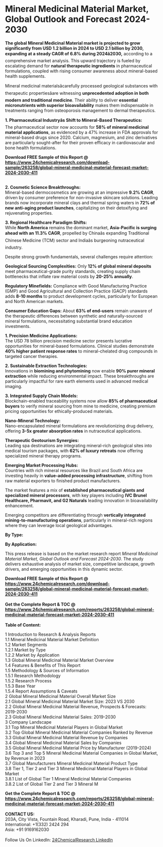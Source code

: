 <h1>Mineral Medicinal Material Market, Global Outlook and Forecast 2024-2030</h1><p><strong>The global Mineral Medicinal Material market is projected to grow significantly from USD 1.2 billion in 2024 to USD 2.1 billion by 2030, expanding at a steady CAGR of 6.8% during 2024â2030,</strong> according to a comprehensive market analysis. This upward trajectory is fueled by escalating demand for <strong>natural therapeutic ingredients</strong> in pharmaceutical formulations, coupled with rising consumer awareness about mineral-based health supplements.</p><p>Mineral medicinal materialsâcarefully processed geological substances with therapeutic propertiesâare witnessing <strong>unprecedented adoption in both modern and traditional medicine</strong>. Their ability to deliver <strong>essential micronutrients with superior bioavailability</strong> makes them indispensable in treatments ranging from osteoporosis management to dermal therapeutics.</p><p><strong>1. Pharmaceutical Industryâs Shift to Mineral-Based Therapeutics:</strong><br>
The pharmaceutical sector now accounts for <strong>58% of mineral medicinal material applications</strong>, as evidenced by a 47% increase in FDA approvals for mineral-based drugs since 2020. Calcium, magnesium, and zinc derivatives are particularly sought-after for their proven efficacy in cardiovascular and bone health formulations.</p><div><b>Download FREE Sample of this Report @ 
            <a href="https://www.24chemicalresearch.com/download-sample/263258/global-mineral-medicinal-material-forecast-market-2024-2030-411">
            https://www.24chemicalresearch.com/download-sample/263258/global-mineral-medicinal-material-forecast-market-2024-2030-411</a></b></div><br><p><strong>2. Cosmetic Science Breakthroughs:</strong><br>
Mineral-based dermocosmetics are growing at an impressive <strong>9.2% CAGR</strong>, driven by consumer preference for non-invasive skincare solutions. Leading brands now incorporate mineral clays and thermal spring waters in <strong>72% of new anti-aging product launches</strong>, capitalizing on their detoxifying and rejuvenating properties.</p><p><strong>3. Regional Healthcare Paradigm Shifts:</strong><br>
While <strong>North America</strong> remains the dominant market, <strong>Asia-Pacific is surging ahead with an 11.3% CAGR</strong>, propelled by Chinaâs expanding Traditional Chinese Medicine (TCM) sector and Indiaâs burgeoning nutraceutical industry.</p><p>Despite strong growth fundamentals, several challenges require attention:</p><p><strong>Geological Sourcing Complexities:</strong> Only <strong>12% of global mineral deposits</strong> meet pharmaceutical-grade purity standards, creating supply chain bottlenecks that inflate raw material costs by <strong>20-25% annually</strong>.</p><p><strong>Regulatory Minefields:</strong> Compliance with Good Manufacturing Practice (GMP) and Good Agricultural and Collection Practice (GACP) standards adds <strong>8-10 months</strong> to product development cycles, particularly for European and North American markets.</p><p><strong>Consumer Education Gaps:</strong> About <strong>63% of end-users</strong> remain unaware of the therapeutic differences between synthetic and naturally-sourced mineral formulations, necessitating substantial brand education investments.</p><p><strong>1. Precision Medicine Applications:</strong><br>
The USD 78 billion precision medicine sector presents lucrative opportunities for mineral-based formulations. Clinical studies demonstrate <strong>40% higher patient response rates</strong> to mineral-chelated drug compounds in targeted cancer therapies.</p><p><strong>2. Sustainable Extraction Technologies:</strong><br>
Innovations in <strong>biomining and phytomining</strong> now enable <strong>90% purer mineral extraction</strong> while reducing environmental impact. These breakthroughs are particularly impactful for rare earth elements used in advanced medical imaging.</p><p><strong>3. Integrated Supply Chain Models:</strong><br>
Blockchain-enabled traceability systems now allow <strong>85% of pharmaceutical buyers</strong> to verify mineral sourcing from mine to medicine, creating premium pricing opportunities for ethically-produced materials.</p><p><strong>Nano-Mineral Technology:</strong><br>
    Nano-encapsulated mineral formulations are revolutionizing drug delivery, offering <strong>3-5x greater absorption rates</strong> in nutraceutical applications.</p><p><strong>Therapeutic Geotourism Synergies:</strong><br>
    Leading spa destinations are integrating mineral-rich geological sites into medical tourism packages, with <strong>62% of luxury retreats</strong> now offering specialized mineral therapy programs.</p><p><strong>Emerging Market Processing Hubs:</strong><br>
    Countries with rich mineral resources like Brazil and South Africa are investing heavily in <strong>value-added processing infrastructure</strong>, shifting from raw material exporters to finished product manufacturers.</p><p>The market features a mix of <strong>established pharmaceutical giants and specialized mineral processors</strong>, with key players including <strong>IVC Brunel Healthcare, Pharmavit, and G2 Naturals</strong> leading innovation in bioavailability enhancement.</p><p>Emerging competitors are differentiating through <strong>vertically integrated mining-to-manufacturing operations</strong>, particularly in mineral-rich regions where they can leverage local geological advantages.</p><p><strong>By Type:</strong></p><p><strong>By Application:</strong></p><p>This press release is based on the market research report <em>Mineral Medicinal Material Market, Global Outlook and Forecast 2024-2030</em>. The study delivers exhaustive analysis of market size, competitive landscape, growth drivers, and emerging opportunities in this dynamic sector.</p><div><b>Download FREE Sample of this Report @ 
            <a href="https://www.24chemicalresearch.com/download-sample/263258/global-mineral-medicinal-material-forecast-market-2024-2030-411">
            https://www.24chemicalresearch.com/download-sample/263258/global-mineral-medicinal-material-forecast-market-2024-2030-411</a></b></div><br><div><b>Get the Complete Report & TOC @ 
            <a href="https://www.24chemicalresearch.com/reports/263258/global-mineral-medicinal-material-forecast-market-2024-2030-411">
            https://www.24chemicalresearch.com/reports/263258/global-mineral-medicinal-material-forecast-market-2024-2030-411</a></b></div><br>
            <b>Table of Content:</b><p>1 Introduction to Research & Analysis Reports<br />
    1.1 Mineral Medicinal Material Market Definition<br />
    1.2 Market Segments<br />
        1.2.1 Market by Type<br />
        1.2.2 Market by Application<br />
    1.3 Global Mineral Medicinal Material Market Overview<br />
    1.4 Features & Benefits of This Report<br />
    1.5 Methodology & Sources of Information<br />
        1.5.1 Research Methodology<br />
        1.5.2 Research Process<br />
        1.5.3 Base Year<br />
        1.5.4 Report Assumptions & Caveats<br />
2 Global Mineral Medicinal Material Overall Market Size<br />
    2.1 Global Mineral Medicinal Material Market Size: 2023 VS 2030<br />
    2.2 Global Mineral Medicinal Material Revenue, Prospects & Forecasts: 2019-2030<br />
    2.3 Global Mineral Medicinal Material Sales: 2019-2030<br />
3 Company Landscape<br />
    3.1 Top Mineral Medicinal Material Players in Global Market<br />
    3.2 Top Global Mineral Medicinal Material Companies Ranked by Revenue<br />
    3.3 Global Mineral Medicinal Material Revenue by Companies<br />
    3.4 Global Mineral Medicinal Material Sales by Companies<br />
    3.5 Global Mineral Medicinal Material Price by Manufacturer (2019-2024)<br />
    3.6 Top 3 and Top 5 Mineral Medicinal Material Companies in Global Market, by Revenue in 2023<br />
    3.7 Global Manufacturers Mineral Medicinal Material Product Type<br />
    3.8 Tier 1, Tier 2 and Tier 3 Mineral Medicinal Material Players in Global Market<br />
        3.8.1 List of Global Tier 1 Mineral Medicinal Material Companies<br />
        3.8.2 List of Global Tier 2 and Tier 3 Mineral M</p><div><b>Get the Complete Report & TOC @ 
            <a href="https://www.24chemicalresearch.com/reports/263258/global-mineral-medicinal-material-forecast-market-2024-2030-411">
            https://www.24chemicalresearch.com/reports/263258/global-mineral-medicinal-material-forecast-market-2024-2030-411</a></b></div><br><b>CONTACT US:</b><br>
            203A, City Vista, Fountain Road, Kharadi, Pune, India - 411014<br>
            International: +1(332) 2424 294<br>
            Asia: +91 9169162030 <br><br>
            Follow Us On LinkedIn: <a href="https://www.linkedin.com/company/24chemicalresearch/">24ChemicalResearch LinkedIn</a>